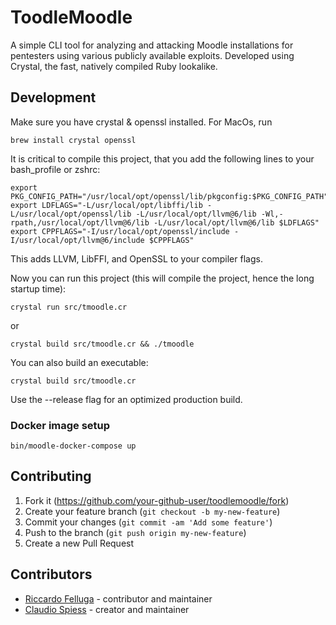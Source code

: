 # ToodleMoodle
A simple CLI tool for analyzing and attacking Moodle installations for pentesters using various publicly available exploits. Developed using Crystal, the fast, natively compiled Ruby lookalike.

## Development

Make sure you have crystal & openssl installed. For MacOs, run
```
brew install crystal openssl
```

It is critical to compile this project, that you add the following lines to your bash_profile or zshrc:
```
export PKG_CONFIG_PATH="/usr/local/opt/openssl/lib/pkgconfig:$PKG_CONFIG_PATH"
export LDFLAGS="-L/usr/local/opt/libffi/lib -L/usr/local/opt/openssl/lib -L/usr/local/opt/llvm@6/lib -Wl,-rpath,/usr/local/opt/llvm@6/lib -L/usr/local/opt/llvm@6/lib $LDFLAGS"
export CPPFLAGS="-I/usr/local/opt/openssl/include -I/usr/local/opt/llvm@6/include $CPPFLAGS"
```

This adds LLVM, LibFFI, and OpenSSL to your compiler flags.

Now you can run this project (this will compile the project, hence the long startup time): 
```
crystal run src/tmoodle.cr
```
or
```
crystal build src/tmoodle.cr && ./tmoodle
```

You can also build an executable:
```
crystal build src/tmoodle.cr
```

Use the  --release flag for an optimized production build.

### Docker image setup
```
bin/moodle-docker-compose up
```

## Contributing

1. Fork it (<https://github.com/your-github-user/toodlemoodle/fork>)
2. Create your feature branch (`git checkout -b my-new-feature`)
3. Commit your changes (`git commit -am 'Add some feature'`)
4. Push to the branch (`git push origin my-new-feature`)
5. Create a new Pull Request

## Contributors

- [Riccardo Felluga](https://github.com/riccardofelluga) - contributor and maintainer
- [Claudio Spiess](https://github.com/your-github-user) - creator and maintainer

